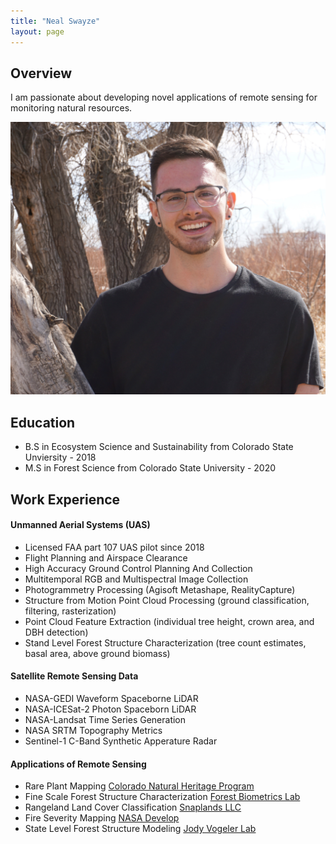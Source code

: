```yaml
---
title: "Neal Swayze"
layout: page
---
```


## Overview

I am passionate about developing novel applications of remote sensing for monitoring natural resources. 

![neal_headshot](/photos_and_media/aux_photos/headshot_edited.jpg)

## Education
- B.S in Ecosystem Science and Sustainability from Colorado State Unviersity - 2018
- M.S in Forest Science from Colorado State University - 2020

## Work Experience

#### Unmanned Aerial Systems (UAS) 
  - Licensed FAA part 107 UAS pilot since 2018
  - Flight Planning and Airspace Clearance
  - High Accuracy Ground Control Planning And Collection
  - Multitemporal RGB and Multispectral Image Collection
  - Photogrammetry Processing (Agisoft Metashape, RealityCapture)
  - Structure from Motion Point Cloud Processing (ground classification, filtering, rasterization)
  - Point Cloud Feature Extraction (individual tree height, crown area, and DBH detection)
  - Stand Level Forest Structure Characterization (tree count estimates, basal area, above ground biomass)

#### Satellite Remote Sensing Data
  - NASA-GEDI Waveform Spaceborne LiDAR
  - NASA-ICESat-2 Photon Spaceborn LiDAR
  - NASA-Landsat Time Series Generation
  - NASA SRTM Topography Metrics
  - Sentinel-1 C-Band Synthetic Apperature Radar

#### Applications of Remote Sensing

- Rare Plant Mapping [Colorado Natural Heritage Program][Colorado-Natural-Heritage-Program]
- Fine Scale Forest Structure Characterization [Forest Biometrics Lab][Forest-Biometrics-Lab]
- Rangeland Land Cover Classification [Snaplands LLC][Snaplands-LLC]
- Fire Severity Mapping [NASA Develop][NASA-Develop]
- State Level Forest Structure Modeling [Jody Vogeler Lab][Jody-Vogeler-Lab]

[Colorado-Natural-Heritage-Program]: https://cnhp.colostate.edu/projects/rare-plant-mapping-monitoring/#Parachutepenstemon
[Forest-Biometrics-Lab]: https://sites.warnercnr.colostate.edu/wtinkham/research-activities/
[Snaplands-LLC]: https://snaplands.com/your-snaplands-team/
[NASA-Develop]: https://develop.larc.nasa.gov/2021/spring/ColoradoFrontRangeDisasters.html
[Jody-Vogeler-Lab]: https://www.nrel.colostate.edu/investigator/jody-vogeler-homepage/
